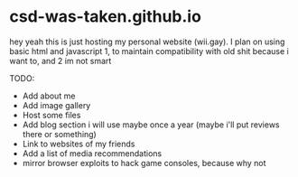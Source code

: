 # csd-was-taken.github.io

hey yeah this is just hosting my personal website (wii.gay). I plan on using basic html and javascript 1, to maintain compatibility with old shit because i want to, and 2 im not smart

TODO:
* Add about me
* Add image gallery
* Host some files
* Add blog section i will use maybe once a year (maybe i'll put reviews there or something)
* Link to websites of my friends
* Add a list of media recommendations
* mirror browser exploits to hack game consoles, because why not
